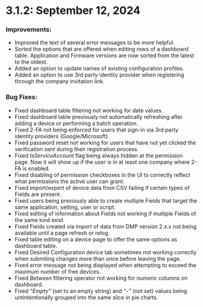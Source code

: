 # 3.1.2: September 12, 2024

### Improvements:

- Improved the text of several error messages to be more helpful.
- Sorted the options that are offered when editing rows of a dashboard table. Application and Firmware versions are now sorted from the latest to the oldest.
- Added an option to update names of existing configuration profiles.
- Added an option to use 3rd party identity provider when registering through the company invitation link.

### Bug Fixes:

- Fixed dashboard table filtering not working for date values.
- Fixed dashboard table previously not automatically refreshing after adding a device or performing a&nbsp;batch operation.
- Fixed 2-FA not being enforced for users that sign-in via 3rd party identity providers (Google/Microsoft).
- Fixed password reset not working for users that have not yet clicked the verification sent during their registration process.
- Fixed _IsServiceAccount_ flag being always hidden at the permission page. Now it will show up if the user is in at least one company where 2-FA is enabled.
- Fixed disabling of permission checkboxes in the UI to correctly reflect what permissions the active user can grant.
- Fixed import/export of device data from CSV failing if certain types of Fields are present.
- Fixed users being previously able to create multiple Fields that target the same application, setting, user or script.
- Fixed editing of information about Fields not working if multiple Fields of the same kind exist.
- Fixed Fields created via import of data from DMP version 2.x.x not being available until a page refresh or relog.
- Fixed table editing on a device page to offer the same options as dashboard table.
- Fixed Desired Configuration device tab sometimes not working correctly when submiting changes more than once before leaving the page.
- Fixed error message not being displayed when attempting to exceed the maximum number of free devices.
- Fixed _Between_ filtering operator not working for numeric columns on dashboard.
- Fixed _“Empty”_ (set to an empty string) and _“-”_ (not set) values being untintentionally grouped into the same slice in pie charts.
